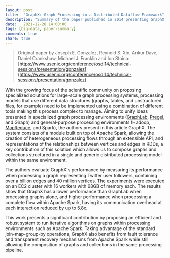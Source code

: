 ```yaml
---
layout: post
title:  "GraphX: Graph Processing in a Distributed Dataflow Framework"
description: "Summary of the paper published in 2014 presenting GraphX, a distributed graph processing system that makes it possible to compose graphs with other collections by reducing the property graph to a pair of collections."
date:   2021-12-28 14:00:00
tags: [big-data, paper-summary]
comments: true
share: true
---
```


> Original paper by Joseph E. Gonzalez, Reynold S. Xin, Ankur Dave, Daniel Crankshaw, Michael J. Franklin and Ion Stoica: [https://www.usenix.org/conference/osdi14/technical-sessions/presentation/gonzalez](https://www.usenix.org/conference/osdi14/technical-sessions/presentation/gonzalez)

With the growing focus of the scientific community on proposing specialized solutions for large-scale graph processing systems, processing models that use different data structures (graphs, tables, and unstructured files, for example) need to be implemented using a combination of different tools making this process complex to manage. Aiming to unify ideas presented in specialized graph processing environments ([GraphLab](https://andreybleme.com/2021-12-22/distributed-graphlab-summary/), [Pregel](https://andreybleme.com/2021-12-19/pregel-a-system-for-large-scale-graph-processing-summary/), and Giraph) and general-purpose processing environments (Hadoop, [MapReduce](https://andreybleme.com/2021-11-20/mapreduce-summary/), and Spark), the authors present in this article GraphX. The system consists of a module built on top of Apache Spark, allowing the creation of heterogeneous processing flows through an extensible API, and representations of the relationships between vertices and edges in RDDs, a key contribution of this solution which allows us to compose graphs and collections structured in a single and generic distributed processing model within the same environment.

The authors evaluate GraphX's performance by measuring its performance when processing a graph representing Twitter user followers, containing over a billion edges and 40 million vertices. The experiments were executed on an EC2 cluster with 16 workers with 68GB of memory each. The results show that GraphX has a lower performance than GraphLab when processing graphs alone, and higher performance when processing a complete flow within Apache Spark, having its communication overhead at each interaction reduced by up to 5.8x.

This work presents a significant contribution by proposing an efficient and robust system to run iterative algorithms on graphs within processing environments such as Apache Spark. Taking advantage of the standard join-map-group-by operations, GraphX also benefits from fault tolerance and transparent recovery mechanisms from Apache Spark while still allowing the composition of graphs and collections in the same processing pipeline.
